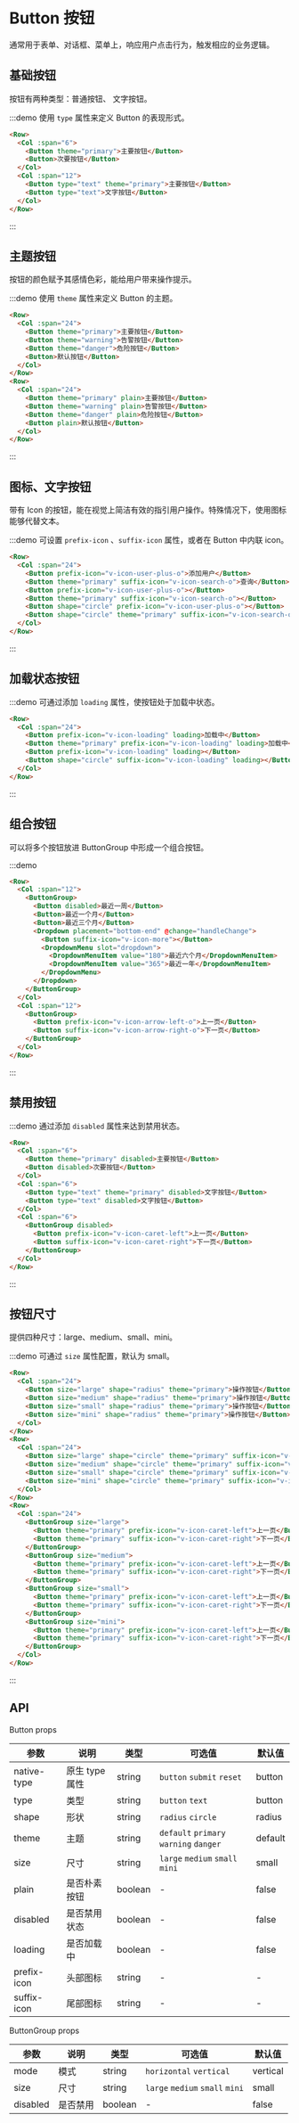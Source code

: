 # Button 按钮

通常用于表单、对话框、菜单上，响应用户点击行为，触发相应的业务逻辑。
  
## 基础按钮

按钮有两种类型：普通按钮、 文字按钮。
  
:::demo 使用 `type` 属性来定义 Button 的表现形式。

```html
<Row>
  <Col :span="6">
    <Button theme="primary">主要按钮</Button>
    <Button>次要按钮</Button>
  </Col>
  <Col :span="12">
    <Button type="text" theme="primary">主要按钮</Button>
    <Button type="text">文字按钮</Button>
  </Col>
</Row>
```
:::
  
## 主题按钮

按钮的颜色赋予其感情色彩，能给用户带来操作提示。

:::demo 使用 `theme` 属性来定义 Button 的主题。

```html
<Row>
  <Col :span="24">
    <Button theme="primary">主要按钮</Button>
    <Button theme="warning">告警按钮</Button>
    <Button theme="danger">危险按钮</Button>
    <Button>默认按钮</Button>
  </Col>
</Row>
<Row>
  <Col :span="24">
    <Button theme="primary" plain>主要按钮</Button>
    <Button theme="warning" plain>告警按钮</Button>
    <Button theme="danger" plain>危险按钮</Button>
    <Button plain>默认按钮</Button>
  </Col>
</Row>
```
:::
  
## 图标、文字按钮

带有 Icon 的按钮，能在视觉上简洁有效的指引用户操作。特殊情况下，使用图标能够代替文本。

:::demo 可设置 `prefix-icon` 、`suffix-icon` 属性，或者在 Button 中内联 icon。

```html
<Row>
  <Col :span="24">
    <Button prefix-icon="v-icon-user-plus-o">添加用户</Button>
    <Button theme="primary" suffix-icon="v-icon-search-o">查询</Button>
    <Button prefix-icon="v-icon-user-plus-o"></Button>
    <Button theme="primary" suffix-icon="v-icon-search-o"></Button>
    <Button shape="circle" prefix-icon="v-icon-user-plus-o"></Button>
    <Button shape="circle" theme="primary" suffix-icon="v-icon-search-o"></Button>
  </Col>
</Row>
```
:::
  
## 加载状态按钮

:::demo 可通过添加 `loading` 属性，使按钮处于加载中状态。

```html
<Row>
  <Col :span="24">
    <Button prefix-icon="v-icon-loading" loading>加载中</Button>
    <Button theme="primary" prefix-icon="v-icon-loading" loading>加载中</Button>
    <Button prefix-icon="v-icon-loading" loading></Button>
    <Button shape="circle" suffix-icon="v-icon-loading" loading></Button>
  </Col>
</Row>
```
:::
  
## 组合按钮

可以将多个按钮放进 ButtonGroup 中形成一个组合按钮。

:::demo 

```html
<Row>
  <Col :span="12">
    <ButtonGroup>
      <Button disabled>最近一周</Button>
      <Button>最近一个月</Button>
      <Button>最近三个月</Button>
      <Dropdown placement="bottom-end" @change="handleChange">
        <Button suffix-icon="v-icon-more"></Button>
        <DropdownMenu slot="dropdown">
          <DropdownMenuItem value="180">最近六个月</DropdownMenuItem>
          <DropdownMenuItem value="365">最近一年</DropdownMenuItem>
        </DropdownMenu>
      </Dropdown>
    </ButtonGroup>
  </Col>
  <Col :span="12">
    <ButtonGroup>
      <Button prefix-icon="v-icon-arrow-left-o">上一页</Button>
      <Button suffix-icon="v-icon-arrow-right-o">下一页</Button>
    </ButtonGroup>
  </Col>
</Row>
```
:::
  
## 禁用按钮

:::demo 通过添加 `disabled` 属性来达到禁用状态。

```html
<Row>
  <Col :span="6">
    <Button theme="primary" disabled>主要按钮</Button>
    <Button disabled>次要按钮</Button>
  </Col>
  <Col :span="6">
    <Button type="text" theme="primary" disabled>文字按钮</Button>
    <Button type="text" disabled>文字按钮</Button>
  </Col>
  <Col :span="6">
    <ButtonGroup disabled>
      <Button prefix-icon="v-icon-caret-left">上一页</Button>
      <Button suffix-icon="v-icon-caret-right">下一页</Button>
    </ButtonGroup>
  </Col>
</Row>
```
:::
  
## 按钮尺寸

提供四种尺寸：large、medium、small、mini。

:::demo 可通过 `size` 属性配置，默认为 small。

```html
<Row>
  <Col :span="24">
    <Button size="large" shape="radius" theme="primary">操作按钮</Button>
    <Button size="medium" shape="radius" theme="primary">操作按钮</Button>
    <Button size="small" shape="radius" theme="primary">操作按钮</Button>
    <Button size="mini" shape="radius" theme="primary">操作按钮</Button>
  </Col>
</Row>
<Row>
  <Col :span="24">
    <Button size="large" shape="circle" theme="primary" suffix-icon="v-icon-search-o"></Button>
    <Button size="medium" shape="circle" theme="primary" suffix-icon="v-icon-search-o"></Button>
    <Button size="small" shape="circle" theme="primary" suffix-icon="v-icon-search-o"></Button>
    <Button size="mini" shape="circle" theme="primary" suffix-icon="v-icon-search-o"></Button>
  </Col>
</Row>
<Row>
  <Col :span="24">
    <ButtonGroup size="large">
      <Button theme="primary" prefix-icon="v-icon-caret-left">上一页</Button>
      <Button theme="primary" suffix-icon="v-icon-caret-right">下一页</Button>
    </ButtonGroup>
    <ButtonGroup size="medium">
      <Button theme="primary" prefix-icon="v-icon-caret-left">上一页</Button>
      <Button theme="primary" suffix-icon="v-icon-caret-right">下一页</Button>
    </ButtonGroup>
    <ButtonGroup size="small">
      <Button theme="primary" prefix-icon="v-icon-caret-left">上一页</Button>
      <Button theme="primary" suffix-icon="v-icon-caret-right">下一页</Button>
    </ButtonGroup>
    <ButtonGroup size="mini">
      <Button theme="primary" prefix-icon="v-icon-caret-left">上一页</Button>
      <Button theme="primary" suffix-icon="v-icon-caret-right">下一页</Button>
    </ButtonGroup>
  </Col>
</Row>
```
:::

## API

Button props

| 参数 | 说明 | 类型 | 可选值 | 默认值 |
|---- |---- |---- |---- |---- |
| native-type | 原生 type 属性 | string | `button` `submit` `reset` | button |
| type | 类型 | string | `button` `text` | button |
| shape | 形状 | string | `radius` `circle` | radius |
| theme | 主题 | string | `default` `primary` `warning` `danger` | default |
| size | 尺寸 | string | `large` `medium` `small` `mini` | small |
| plain | 是否朴素按钮 | boolean | - | false |
| disabled | 是否禁用状态 | boolean | - | false |
| loading | 是否加载中 | boolean | - | false |
| prefix-icon | 头部图标 | string | - | - |
| suffix-icon | 尾部图标 | string | - | - |

ButtonGroup props

| 参数 | 说明 | 类型 | 可选值 | 默认值 |
|---- |---- |---- |---- |---- |
| mode | 模式 | string | `horizontal` `vertical` | vertical |
| size | 尺寸 | string | `large` `medium` `small` `mini` | small |
| disabled | 是否禁用 | boolean | - | false |

<script>
  import Row from '@/components/row';
  import Col from '@/components/col';
  import Dropdown from '@/components/dropdown';
  import DropdownMenu from '@/components/dropdown-menu';
  import DropdownMenuItem from '@/components/dropdown-menu-item';
  import Button from '@/components/button';
  import ButtonGroup from '@/components/button-group';

  export default {
    components: {
      Row,
      Col,
      Dropdown,
      DropdownMenu,
      DropdownMenuItem,
      Button,
      ButtonGroup,
    },
    methods: {
      handleChange(value) {
        console.log(value);
      },
    },
  };
</script>